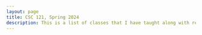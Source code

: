 ```yaml
---
layout: page
title: CSC 121, Spring 2024
description: This is a list of classes that I have taught along with resources for each of them.
---
```


